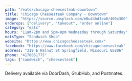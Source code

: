 ```yaml
---
path: "/eats/chicago-cheesesteak-downtown"
title: "Chicago Cheesesteak Company - Downtown"
image: "https://source.unsplash.com/mBu44hd3ea0/400x300"
orderops: ["delivery", "takeout", "order online"]
category: "eats"
hours: "11am-2pm and 5pm-8pm Wednesday through Saturday"
eatsType: "Sandwich Shop"
website: "https://www.chicagocheesesteak.com/"
facebook: "https://www.facebook.com/chicagocheesesteak"
address: "319 E Walnut St Springfield, Missouri 65806"
phone: "4178651775"
tags: ["sandwich", "cheesesteak"]
---
```


Delivery available via DoorDash, GrubHub, and Postmates.
